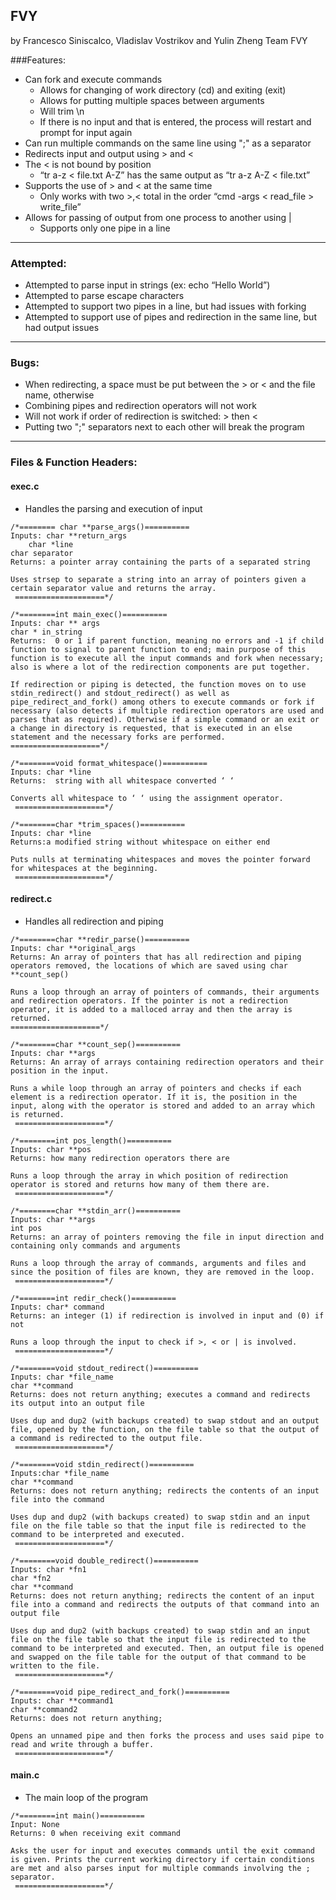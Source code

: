 ## FVY
by Francesco Siniscalco, Vladislav Vostrikov and Yulin Zheng 
Team FVY

###Features:
- Can fork and execute commands 
    - Allows for changing of work directory (cd) and exiting (exit)
    - Allows for putting multiple spaces between arguments
    - Will trim \n 
    - If there is no input and that is entered, the process will restart and prompt for input again
- Can run multiple commands on the same line using ";" as a separator
- Redirects input and output using > and <
- The < is not bound by position
    - “tr a-z < file.txt A-Z” has the same output as “tr a-z A-Z < file.txt”
- Supports the use of > and < at the same time
	- Only works with two >,< total in the order “cmd -args < read_file > write_file”
- Allows for passing of output from one process to another using |
	- Supports only one pipe in a line

---

### Attempted:

- Attempted to parse input in strings (ex: echo “Hello World”)
- Attempted to parse escape characters
- Attempted to support two pipes in a line, but had issues with forking
- Attempted to support use of pipes and redirection in the same line, but had output issues

---

### Bugs:

- When redirecting, a space must be put between the > or < and the file name, otherwise
- Combining pipes and redirection operators will not work
- Will not work if order of redirection is switched: > then < 
- Putting two ";" separators next to each other will break the program

---

### Files & Function Headers:
#### exec.c
* Handles the parsing and execution of input
```
/*======== char **parse_args()==========
Inputs: char **return_args
	char *line
char separator
Returns: a pointer array containing the parts of a separated string

Uses strsep to separate a string into an array of pointers given a certain separator value and returns the array.
 ====================*/

/*========int main_exec()==========
Inputs: char ** args
char * in_string
Returns:  0 or 1 if parent function, meaning no errors and -1 if child function to signal to parent function to end; main purpose of this function is to execute all the input commands and fork when necessary; also is where a lot of the redirection components are put together.

If redirection or piping is detected, the function moves on to use stdin_redirect() and stdout_redirect() as well as pipe_redirect_and_fork() among others to execute commands or fork if necessary (also detects if multiple redirection operators are used and parses that as required). Otherwise if a simple command or an exit or a change in directory is requested, that is executed in an else statement and the necessary forks are performed.
====================*/

/*========void format_whitespace()==========
Inputs: char *line
Returns:  string with all whitespace converted ‘ ‘

Converts all whitespace to ‘ ‘ using the assignment operator.
 ====================*/

/*========char *trim_spaces()==========
Inputs: char *line
Returns:a modified string without whitespace on either end

Puts nulls at terminating whitespaces and moves the pointer forward for whitespaces at the beginning.
 ====================*/

```
#### redirect.c
* Handles all redirection and piping 
```
/*========char **redir_parse()==========
Inputs: char **original_args
Returns: An array of pointers that has all redirection and piping operators removed, the locations of which are saved using char **count_sep()

Runs a loop through an array of pointers of commands, their arguments and redirection operators. If the pointer is not a redirection operator, it is added to a malloced array and then the array is returned.
====================*/

/*========char **count_sep()==========
Inputs: char **args
Returns: An array of arrays containing redirection operators and their position in the input.

Runs a while loop through an array of pointers and checks if each element is a redirection operator. If it is, the position in the input, along with the operator is stored and added to an array which is returned.
 ====================*/

/*========int pos_length()==========
Inputs: char **pos
Returns: how many redirection operators there are

Runs a loop through the array in which position of redirection operator is stored and returns how many of them there are.
 ====================*/

/*========char **stdin_arr()==========
Inputs: char **args
int pos
Returns: an array of pointers removing the file in input direction and containing only commands and arguments 

Runs a loop through the array of commands, arguments and files and since the position of files are known, they are removed in the loop.
 ====================*/

/*========int redir_check()==========
Inputs: char* command
Returns: an integer (1) if redirection is involved in input and (0) if not

Runs a loop through the input to check if >, < or | is involved.
 ====================*/

/*========void stdout_redirect()==========
Inputs: char *file_name
char **command
Returns: does not return anything; executes a command and redirects its output into an output file

Uses dup and dup2 (with backups created) to swap stdout and an output file, opened by the function, on the file table so that the output of a command is redirected to the output file.
 ====================*/

/*========void stdin_redirect()==========
Inputs:char *file_name 
char **command
Returns: does not return anything; redirects the contents of an input file into the command

Uses dup and dup2 (with backups created) to swap stdin and an input file on the file table so that the input file is redirected to the command to be interpreted and executed.
 ====================*/

/*========void double_redirect()==========
Inputs: char *fn1
char *fn2
char **command 
Returns: does not return anything; redirects the content of an input file into a command and redirects the outputs of that command into an output file

Uses dup and dup2 (with backups created) to swap stdin and an input file on the file table so that the input file is redirected to the command to be interpreted and executed. Then, an output file is opened and swapped on the file table for the output of that command to be written to the file.
 ====================*/

/*========void pipe_redirect_and_fork()==========
Inputs: char **command1
char **command2
Returns: does not return anything; 

Opens an unnamed pipe and then forks the process and uses said pipe to read and write through a buffer.
 ====================*/
```

#### main.c
* The main loop of the program
```
/*========int main()==========
Input: None
Returns: 0 when receiving exit command

Asks the user for input and executes commands until the exit command is given. Prints the current working directory if certain conditions are met and also parses input for multiple commands involving the ; separator. 
 ====================*/

```
